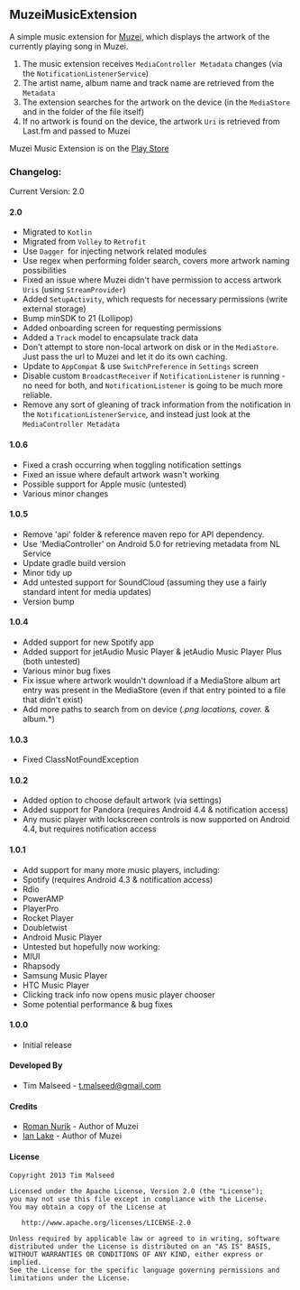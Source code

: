 ## MuzeiMusicExtension

A simple music extension for [Muzei](http://muzei.co/), which displays the artwork of the currently playing song in Muzei.

1. The music extension receives `MediaController Metadata` changes (via the `NotificationListenerService`)
2. The artist name, album name and track name are retrieved from the `Metadata`
3. The extension searches for the artwork on the device (in the `MediaStore` and in the folder of the file itself)
4. If no artwork is found on the device, the artwork `Uri` is retrieved from Last.fm and passed to Muzei

Muzei Music Extension is on the [Play Store](https://play.google.com/store/apps/details?id=com.simplecity.muzei.music)

### Changelog:

Current Version: 2.0

#### 2.0
- Migrated to `Kotlin`
- Migrated from `Volley` to `Retrofit`
- Use `Dagger `for injecting network related modules
- Use regex when performing folder search, covers more artwork naming possibilities
- Fixed an issue where Muzei didn't have permission to access artwork `Uris` (using `StreamProvider`)
- Added `SetupActivity`, which requests for necessary permissions (write external storage)
- Bump minSDK to 21 (Lollipop)
- Added onboarding screen for requesting permissions
- Added a `Track` model to encapsulate track data
- Don’t attempt to store non-local artwork on disk or in the `MediaStore`. Just pass the url to Muzei and let it do its own caching.
- Update to `AppCompat` & use `SwitchPreference` in `Settings` screen
- Disable custom `BroadcastReceiver` if `NotificationListener` is running - no need for both, and `NotificationListener` is going to be much more reliable.
- Remove any sort of gleaning of track information from the notification in the `NotificationListenerService`, and instead just look at the `MediaController Metadata`

#### 1.0.6
- Fixed a crash occurring when toggling notification settings
- Fixed an issue where default artwork wasn't working
- Possible support for Apple music (untested)
- Various minor changes

#### 1.0.5
- Remove 'api' folder & reference maven repo for API dependency.
- Use 'MediaController' on Android 5.0 for retrieving metadata from NL Service
- Update gradle build version
- Minor tidy up
- Add untested support for SoundCloud (assuming they use a fairly standard intent for media updates)
- Version bump

#### 1.0.4
- Added support for new Spotify app
- Added support for jetAudio Music Player & jetAudio Music Player Plus (both untested)
- Various minor bug fixes
- Fix issue where artwork wouldn't download if a MediaStore album art entry was present in the MediaStore (even if that entry pointed to a file that didn't exist)
- Add more paths to search from on device (*.png locations, cover.* & album.*)

#### 1.0.3
- Fixed ClassNotFoundException

#### 1.0.2
- Added option to choose default artwork (via settings)
- Added support for Pandora (requires Android 4.4 & notification access)
- Any music player with lockscreen controls is now supported on Android 4.4, but requires notification access

#### 1.0.1
- Add support for many more music players, including:
- Spotify (requires Android 4.3 & notification access)
- Rdio
- PowerAMP
- PlayerPro
- Rocket Player
- Doubletwist
- Android Music Player
- Untested but hopefully now working:
- MIUI
- Rhapsody
- Samsung Music Player
- HTC Music Player
- Clicking track info now opens music player chooser
- Some potential performance & bug fixes

#### 1.0.0

 * Initial release

#### Developed By

 * Tim Malseed - <t.malseed@gmail.com>


#### Credits

 * [Roman Nurik](https://medium.com/@romannurik/) - Author of Muzei
 * [Ian Lake](https://medium.com/@ianhlake/) - Author of Muzei


#### License

    Copyright 2013 Tim Malseed

    Licensed under the Apache License, Version 2.0 (the "License");
    you may not use this file except in compliance with the License.
    You may obtain a copy of the License at

       http://www.apache.org/licenses/LICENSE-2.0

    Unless required by applicable law or agreed to in writing, software
    distributed under the License is distributed on an "AS IS" BASIS,
    WITHOUT WARRANTIES OR CONDITIONS OF ANY KIND, either express or implied.
    See the License for the specific language governing permissions and
    limitations under the License.
